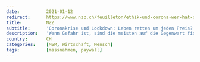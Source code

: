 ```yaml
---
date:          2021-01-12
redirect:      https://www.nzz.ch/feuilleton/ethik-und-corona-wer-hat-denn-die-langfristigen-risiken-und-nebenwirkungen-ernsthaft-im-auge-ld.1595395
title:         NZZ
subtitle:      'Coronakrise und Lockdown: Leben retten um jeden Preis?'
description:   'Wenn Gefahr ist, sind die meisten auf die Gegenwart fixiert. Dabei ist doch eigentlich klar: Von Ethik und Moral lässt sich nur da sprechen, wo die Menschen das Ganze einer Pandemie gewissenhaft bedenken.'
country:       CH
categories:    [MSM, Wirtschaft, Mensch]
tags:          [massnahmen, paywall]
---
```


